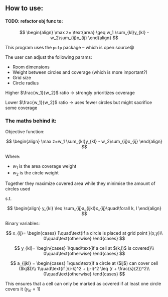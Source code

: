 ## How to use:

#### TODO: refactor obj func to:

$$
\begin{align}
\max z= \text{area} \geq w_1 \sum_{kl}y_{kl} - w_2\sum_{ij}x_{ij}
\end{align}
$$

This program uses the `pulp` package – which is open source😁

The user can adjust the following params: 
- Room dimensions
- Weight between circles and coverage (which is more important?)
- Grid size
- Circle radius

Higher $\frac{w_1}{w_2}$ ratio $\to$ strongly prioritizes coverage

Lower $\frac{w_1}{w_2}$ ratio $\to$ uses fewer circles but might sacrifice some coverage

### The maths behind it:

Objective function: 

$$
\begin{align}
\max z=w_1 \sum_{kl}y_{kl} - w_2\sum_{ij}x_{ij}
\end{align}
$$

Where: 
- $w_1$ is the area coverage weight
- $w_2$ is the circle weight

Together they maximize covered area while they minimise the amount of circles used

s.t.

$$
\begin{align}
y_{kl} \leq \sum_{ij}a_{ijkl}x_{ij}\quad\forall k, l
\end{align}
$$

Binary variables: 

$$
x_{ij}=
\begin{cases}
1\quad\text{if a circle is placed at grid point }(x,y)\\
0\quad\text{otherwise}
\end{cases}
$$

$$
y_{kl}=
\begin{cases}
1\quad\text{if a cell at $(k,l)$ is covered}\\
0\quad\text{otherwise}
\end{cases}
$$

$$
a_{ijkl} = 
\begin{cases}
1\quad\text{if a circle at ($ij$) can cover cell ($kj$)}\\
1\quad\text{if }(i-k)^2 + (j-l)^2 \leq (r + \frac{s}{2})^2\\
0\quad\text{otherwise}
\end{cases}
$$


This ensures that a cell can only be marked as covered if at least one circle covers it ($y_{kl} = 1$)
